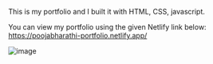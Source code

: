 This is my portfolio and I built it with HTML, CSS, javascript. 

You can view my portfolio using the given Netlify link below: 
https://poojabharathi-portfolio.netlify.app/



![image](https://user-images.githubusercontent.com/106250368/186483853-05ab9c6a-1f5b-4e49-ad6b-ebfa99a7f4ad.png)

